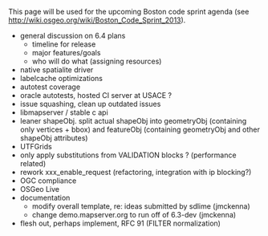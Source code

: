 This page will be used for the upcoming Boston code sprint agenda (see http://wiki.osgeo.org/wiki/Boston_Code_Sprint_2013).

* general discussion on 6.4 plans
  * timeline for release
  * major features/goals
  * who will do what (assigning resources)
* native spatialite driver
* labelcache optimizations
* autotest coverage
* oracle autotests, hosted CI server at USACE ?
* issue squashing, clean up outdated issues
* libmapserver / stable c api
* leaner shapeObj. split actual shapeObj into geometryObj (containing only vertices + bbox) and featureObj (containing geometryObj and other shapeObj attributes)
* UTFGrids
* only apply substitutions from VALIDATION blocks ? (performance related)
* rework xxx_enable_request (refactoring, integration with ip blocking?)
* OGC compliance
* OSGeo Live
* documentation
  * modify overall template, re: ideas submitted by sdlime (jmckenna)
  * change demo.mapserver.org to run off of 6.3-dev (jmckenna)
* flesh out, perhaps implement, RFC 91 (FILTER normalization)